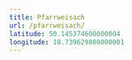 ```yaml
---
title: Pfarrweisach
url: /pfarrweisach/
latitude: 50.145374600000004
longitude: 10.739629800000001
---
```

